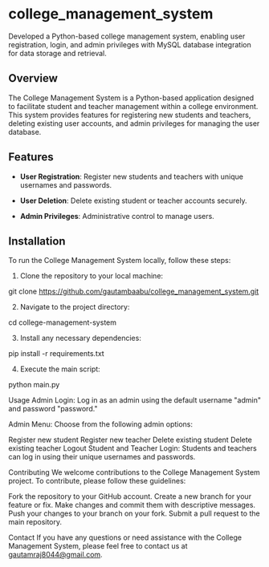 # college_management_system
Developed a Python-based college management system, enabling user registration, login, and admin privileges with MySQL database integration for data storage and retrieval.

## Overview

The College Management System is a Python-based application designed to facilitate student and teacher management within a college environment. This system provides features for registering new students and teachers, deleting existing user accounts, and admin privileges for managing the user database.

## Features

- **User Registration**: Register new students and teachers with unique usernames and passwords.

- **User Deletion**: Delete existing student or teacher accounts securely.

- **Admin Privileges**: Administrative control to manage users.

## Installation

To run the College Management System locally, follow these steps:

1. Clone the repository to your local machine:

   
git clone https://github.com/gautambaabu/college_management_system.git

2. Navigate to the project directory:

cd college-management-system


3. Install any necessary dependencies:

pip install -r requirements.txt

4. Execute the main script:

python main.py

Usage
Admin Login: Log in as an admin using the default username "admin" and password "password."

Admin Menu: Choose from the following admin options:

Register new student
Register new teacher
Delete existing student
Delete existing teacher
Logout
Student and Teacher Login: Students and teachers can log in using their unique usernames and passwords.

Contributing
We welcome contributions to the College Management System project. To contribute, please follow these guidelines:

Fork the repository to your GitHub account.
Create a new branch for your feature or fix.
Make changes and commit them with descriptive messages.
Push your changes to your branch on your fork.
Submit a pull request to the main repository.


Contact
If you have any questions or need assistance with the College Management System, please feel free to contact us at gautamraj8044@gmail.com.
